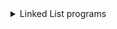 <details>
<summary>Linked List programs</summary>
<ul>
    <details>
    <summary>Return the addition of 2 numbers</summary>
      You are given two non-empty linked lists representing two non-negative integers. The digits are stored in reverse order, and each of their nodes contains a single digit. Add the two numbers and return the sum as a linked list.
      <br>You may assume the two numbers do not contain any leading zero, except the number 0 itself.
      <br>
      <br> <b>Example 1:</b>
      <br>Input: l1 = [2,4,3], l2 = [5,6,4]
      <br>Output: [7,0,8]
      <br>Explanation: 342 + 465 = 807.
      <br>
      <br><b>Example 2:</b>
      <br>Input: l1 = [0], l2 = [0]
      <br>Output: [0]
      <br>
      <br><b>Example 3:</b>
      <br>Input: l1 = [9,9,9,9,9,9,9], l2 = [9,9,9,9]
      <br>Output: [8,9,9,9,0,0,0,1]
      <br>
      <br><b>Constraints:</b>
      <br>The number of nodes in each linked list is in the range [1, 100].
      <br>0 <= Node.val <= 9
      <br>It is guaranteed that the list represents a number that does not have leading zeros.
    </details>
    <details>
    <summary>Find out if a list is cyclic and return true or false</summary>
      Given head, the head of a linked list, determine if the linked list has a cycle in it.
      There is a cycle in a linked list if there is some node in the list that can be reached again by continuously following the next pointer. Internally, pos is used to denote the index of the node that tail's next pointer is connected to. Note that pos is not passed as a parameter.
      <br>
      <br>Return true if there is a cycle in the linked list. Otherwise, return false.
      <br>Follow up:
      <br>Can you solve it using O(1) (i.e. constant) memory?
      <br>
      <br> <b>Example 1:</b>
      <br>Input: head = [3,2,0,-4], pos = 1
      <br>Output: true
      <br>Explanation: There is a cycle in the linked list, where the tail connects to the 1st node (0-indexed).
      <br>
      <br><b>Example 2:</b>
      <br>Input: head = [1,2], pos = 0
      <br>Output: true
      <br>Explanation: There is a cycle in the linked list, where the tail connects to the 0th node.
      <br>
      <br><b>Example 3:</b>
      <br>Input: head = [1], pos = -1
      <br>Output: false
      <br>Explanation: There is no cycle in the linked list.
      <br>
      <br><b>Constraints:</b>
      <br>The number of the nodes in the list is in the range [0, 10^4].
      <br>-10^5 <= Node.val <= 10^5
      <br>pos is -1 or a valid index in the linked-list.
    </details>
    <details>
    <summary> Find out if a list is cyclic and return the node</summary>
      Given a linked list, return the node where the cycle begins. If there is no cycle, return null.
      There is a cycle in a linked list if there is some node in the list that can be reached again by continuously following the next pointer. Internally, pos is used to denote the index of the node that tail's next pointer is connected to. Note that pos is not passed as a parameter.
      <br>
      <br>Notice that you should not modify the linked list.
      <br>Follow up:
      <br>Can you solve it using O(1) (i.e. constant) memory?
      <br>
      <br><b>Example 1:</b>
      <br>Input: head = [3,2,0,-4], pos = 1
      <br>Output: tail connects to node index 1
      <br>Explanation: There is a cycle in the linked list, where tail connects to the second node.
      <br>
      <br><b>Example 2:</b>
      <br>Input: head = [1,2], pos = 0
      <br>Output: tail connects to node index 0
      <br>Explanation: There is a cycle in the linked list, where tail connects to the first node.
      <br>
      <br><b>Example 3:</b>
      <br>Input: head = [1], pos = -1
      <br>Output: no cycle
      <br>Explanation: There is no cycle in the linked list.
      <br>
      <br><b>Constraints:</b>
      <br>The number of the nodes in the list is in the range [0, 104].
      <br>-105 <= Node.val <= 105
      <br>pos is -1 or a valid index in the linked-list.
    </details>
    <details>
    <summary> Find an intersection of 2 lists</summary>
      Write a program to find the node at which the intersection of two singly linked lists begins.
      For example, the following two linked lists:
      begin to intersect at node c1.
      <br>
      <br><b>Example 1:</b>
      <br>Input: intersectVal = 8, listA = [4,1,8,4,5], listB = [5,6,1,8,4,5], skipA = 2, skipB = 3
      <br>Output: Reference of the node with value = 8
      <br>Input Explanation: The intersected node's value is 8 (note that this must not be 0 if the two lists intersect). From the head of A, it reads as [4,1,8,4,5]. From the head of B, it reads as [5,6,1,8,4,5]. There are 2 nodes before the intersected node in A; There are 3 nodes before the intersected node in B.
      <br>
      <br><b>Example 2:</b>
      <br>Input: intersectVal = 2, listA = [1,9,1,2,4], listB = [3,2,4], skipA = 3, skipB = 1
      <br>Output: Reference of the node with value = 2
      <br>Input Explanation: The intersected node's value is 2 (note that this must not be 0 if the two lists intersect). From the head of A, it reads as [1,9,1,2,4]. From the head of B, it reads as [3,2,4]. There are 3 nodes before the intersected node in A; There are 1 node before the intersected node in B.
      <br>
      <br><b>Example 3:</b>
      <br>Input: intersectVal = 0, listA = [2,6,4], listB = [1,5], skipA = 3, skipB = 2
      <br>Output: null
      <br>Input Explanation: From the head of A, it reads as [2,6,4]. From the head of B, it reads as [1,5]. Since the two lists do not intersect, intersectVal must be 0, while skipA and skipB can be arbitrary values.
      <br>Explanation: The two lists do not intersect, so return null.
      <br>
      <br><b>Constraints:</b>
      <br>If the two linked lists have no intersection at all, return null.
      <br>The linked lists must retain their original structure after the function returns.
      <br>You may assume there are no cycles anywhere in the entire linked structure.
      <br>Each value on each linked list is in the range [1, 10^9].
      <br>Your code should preferably run in O(n) time and use only O(1) memory.
    </details>
    <details>
    <summary> Merge Sort List</summary>
      Merge two sorted linked lists and return it as a new sorted list. The new list should be made by splicing together the nodes of the first two lists.
      <br>
      <br><b>Example 1:</b>
      <br>Input: l1 = [1,2,4], l2 = [1,3,4]
      <br>Output: [1,1,2,3,4,4]
      <br>
      <br><b>Example 2:</b>
      <br>Input: l1 = [], l2 = []
      <br>Output: []
      <br>
      <br><b>Example 3:</b>
      <br>Input: l1 = [], l2 = [0]
      <br>Output: [0]
      <br>
      <br><b>Constraints:</b>
      <br>The number of nodes in both lists is in the range [0, 50].
      <br>-100 <= Node.val <= 100
      <br>Both l1 and l2 are sorted in non-decreasing order.
    </details>
    <details>
    <summary> Remove Nth elements </summary>
      <br>Given the head of a linked list, remove the nth node from the end of the list and return its head.
      <br>Follow up: Could you do this in one pass?
      <br>
      <br><b>Example 1:</b>
      <br>Input: head = [1,2,3,4,5], n = 2
      <br>Output: [1,2,3,5]
      <br>
      <br><b>Example 2:</b>
      <br>Input: head = [1], n = 1
      <br>Output: []
      <br>
      <br><b>Example 3:</b>
      <br>Input: head = [1,2], n = 1
      <br>Output: [1]
      <br>
      <br><b>Constraints:</b>
      <br>The number of nodes in the list is sz.
      <br>1 <= sz <= 30
      <br>0 <= Node.val <= 100
      <br>1 <= n <= sz
    </details>
    <details>
    <summary> Flatten a Multi level Tree</summary>
    You are given a doubly linked list which in addition to the next and previous pointers, it could have a child pointer, which may or may not point to a separate doubly linked list. These child lists may have one or more children of their own, and so on, to produce a multilevel data structure, as shown in the example below.
    <br>
    Flatten the list so that all the nodes appear in a single-level, doubly linked list. You are given the head of the first level of the list.
    <br><b>Example 1:</b>
    <br>Input: head = [1,2,3,4,5,6,null,null,null,7,8,9,10,null,null,11,12]
    <br>Output: [1,2,3,7,8,11,12,9,10,4,5,6]
    <br>Explanation:
    The multilevel linked list in the input is as follows:
    After flattening the multilevel linked list it becomes:
    <br>
    <br><b>Example 2:</b>
    <br>Input: head = [1,2,null,3]
    <br>Output: [1,3,2]
    <br>Explanation:
    <br>The input multilevel linked list is as follows:
    <br>
    <br>      1---2---NULL
    <br>      |
    <br>      3---NULL
    <br>Example 3:
    <br>Input: head = []
    <br>Output: []
    <br><br>How multilevel linked list is represented in test case:
    <br>We use the multilevel linked list from Example 1 above:
    <br>
    <br>     1---2---3---4---5---6--NULL
    <br>             |
    <br>             7---8---9---10--NULL
    <br>                 |
    <br>                 11--12--NULL
    <br>The serialization of each level is as follows:
    <br>
    <br>[1,2,3,4,5,6,null]
    <br>[7,8,9,10,null]
    <br>[11,12,null]
    <br>To serialize all levels together we will add nulls in each level to signify no node connects to the <br>upper node of the previous level. The serialization becomes:
    <br>
    <br>[1,2,3,4,5,6,null]
    <br>[null,null,7,8,9,10,null]
    <br>[null,11,12,null]
    <br>Merging the serialization of each level and removing trailing nulls we obtain:
    <br>[1,2,3,4,5,6,null,null,null,7,8,9,10,null,null,11,12]
    <br>
    <br><b>Constraints:</b>
    <br>Number of Nodes will not exceed 1000.
    <br>1 <= Node.val <= 10^5
    </details>
  </ul>
</details>
